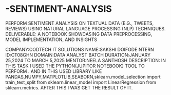 # -SENTIMENT-ANALYSIS
 PERFORM SENTIMENT ANALYSIS ON
 TEXTUAL DATA (E.G., TWEETS, REVIEWS)
 USING NATURAL LANGUAGE PROCESSING
 (NLP) TECHNIQUES.
 DELIVERABLE: A NOTEBOOK
 SHOWCASING DATA PREPROCESSING,
 MODEL IMPLEMENTATION, AND
 INSIGHTS


 COMPANY:CODTECH IT SOLUTIONS NAME:SAKSHI DOIFODE NTERN ID:CT08GHN DOMAIN:DATA ANALYST BATCH DURATION:JANUARY 25,2024 TO MARCH 5,2025 MENTOR:NEELA SANTHOSH DESCRIPTION: IN THIS TASK I USED THE PYTHON(JUPITOR NOTEBOOK) TOOL TO PERFORM . AND IN THIS USED LIBRARY LIKE PANDAS,NUMPY,MATPLOTLIB,SEABORN,sklearn.model_selection import train_test_split from sklearn.linear_model import LinearRegression from sklearn.metrics. AFTER THIS I WAS GET THE RESULT OF IT.
